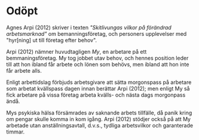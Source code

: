 # Odöpt

<!-- Källa: Agnes Arpi. antologin 'Skitlivungas vilkor på förändrad arbetsmarknad' 2012  -->

Agnes Arpi (2012) skriver i texten _"Skitlivungas vilkor på förändrad arbetsmarknad"_ om bemanningsföretag, och personers upplevelser med "hyr[ning] ut till företag efter behov".

Arpi (2012) nämner huvudtagligen _My_, en arbetare på ett bemmaningsföretag. My tog jobbet utav behov, och hennes position leder till att hon ibland får arbete och lönen som behövs, men ibland att hon inte får arbete alls.

Enligt arbettidslag förbjuds arbetsgivare att sätta morgonspass på arbetare som arbetat kvällspass dagen innan berättar Arpi (2012); men enligt My så fick arbetare på vissa företag arbeta kvälls- och nästa dags morgonpass ändå.

Mys psykiska hälsa försämrades av saknande arbets tillfälle, då panik kring om pengar skulle komma in kom igång. Arpi (2012) stödjer också på att My arbetade utan anställningsavtall, d.v.s., tydliga arbetsvilkor och garanterade timmar.
